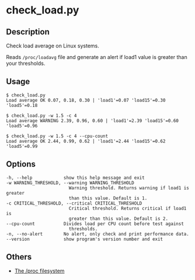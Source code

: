 # check_load.py

## Description

Check load average on Linux systems.

Reads `/proc/loadavg` file and generate an alert if load1 value is greater
than your thresholds.


## Usage

    $ check_load.py
    Load average OK 0.07, 0.18, 0.30 | 'load1'=0.07 'load15'=0.30 'load5'=0.18

    $ check_load.py -w 1.5 -c 4
    Load average WARNING 2.39, 0.96, 0.60 | 'load1'=2.39 'load15'=0.60 'load5'=0.96

    $ check_load.py -w 1.5 -c 4 --cpu-count
    Load average OK 2.44, 0.99, 0.62 | 'load1'=2.44 'load15'=0.62 'load5'=0.99


## Options

	-h, --help            show this help message and exit
	-w WARNING_THRESHOLD, --warning WARNING_THRESHOLD
							Warning threshold. Returns warning if load1 is greater
							than this value. Default is 1.
	-c CRITICAL_THRESHOLD, --critical CRITICAL_THRESHOLD
							Critical threshold. Returns critical if load1 is
							greater than this value. Default is 2.
	--cpu-count           Divides load per CPU count before test against
							thresholds.
	-n, --no-alert        No alert, only check and print performance data.
	--version             show program's version number and exit


## Others

* [The /proc filesystem](https://www.kernel.org/doc/Documentation/filesystems/proc.txt)
